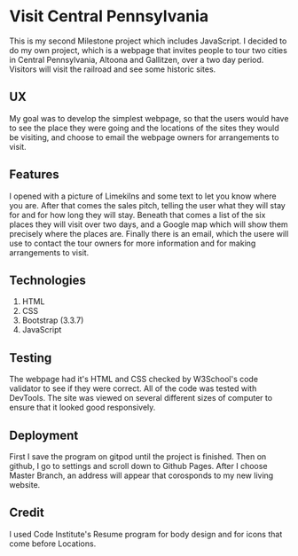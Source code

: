 # Visit Central Pennsylvania
This is my second Milestone project which includes JavaScript. I decided to do my own project, which is a webpage that invites people to tour two cities in Central Pennsylvania, Altoona and Gallitzen, over a two day period. Visitors will visit the railroad and see some historic sites.

## UX

My goal was to develop the simplest webpage, so that the users would have to see the place they were going and the locations of the sites they would be visiting, and choose to email the webpage owners for arrangements to visit. 

## Features

I opened with a picture of Limekilns and some text to let you know where you are. After that comes the sales pitch, telling the user what they will stay for and for how long they will stay. Beneath that comes a list of the six places they will visit over two days, and a Google map which will show them precisely where the places are. Finally there is an email, which the usere will use to contact the tour owners for more information and for making arrangements to visit.

## Technologies

1. HTML
2. CSS
3. Bootstrap (3.3.7)
4. JavaScript

## Testing

The webpage had it's HTML and CSS checked by W3School's code validator to see if they were correct. All of the code was tested with DevTools. The site was viewed on several different sizes of computer to ensure that it looked good responsively.

## Deployment

First I save the program on gitpod until the project is finished. Then on github, I go to settings and scroll down to Github Pages. After I choose Master Branch, an address will appear that corosponds to my new living website.

## Credit

I used Code Institute's Resume program for body design and for icons that come before Locations.